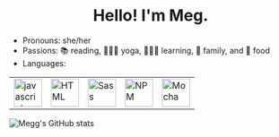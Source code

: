 <h1 style="text-align: center; background-image: ![Sunflowers](https://user-images.githubusercontent.com/78767067/130633112-886c7e5a-ca49-494f-b95d-7a74cc1343d6.jpeg)"> Hello! I'm Meg. </h1>


- Pronouns: she/her
- Passions: 📚 reading, 🧘🏻‍♀️ yoga, 🙋🏻‍♀️ learning, 💞 family, and 🍲 food
- Languages: 
<table>
     <tr>
        <td><img src="https://github.com/tkswann2/tech-logos/blob/master/jslogo.png" alt="javascript" width="50" height="auto" /></td>
        <td><img src="https://github.com/tkswann2/tech-logos/blob/master/html5.png" alt="HTML" width="50" height="auto" /></td>
        <td><img src="https://github.com/tkswann2/tech-logos/blob/master/sass.png" alt="Sass" width="50" height="auto" /></td>
        <td><img src="https://github.com/tkswann2/tech-logos/blob/master/npm.png" alt="NPM" width="50" height="auto" /></td>
        <td><img src="https://github.com/tkswann2/tech-logos/blob/master/mocha.png" alt="Mocha" width="50" height="auto" /></td>
    </tr>
 </table>


![Megg's GitHub stats](https://github-readme-stats.vercel.app/api?username=meggs625&show_icons=true)
